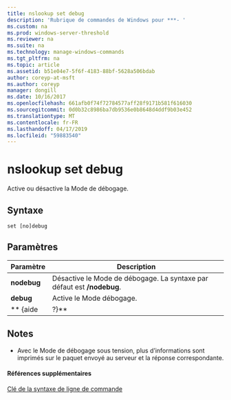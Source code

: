```yaml
---
title: nslookup set debug
description: 'Rubrique de commandes de Windows pour ***- '
ms.custom: na
ms.prod: windows-server-threshold
ms.reviewer: na
ms.suite: na
ms.technology: manage-windows-commands
ms.tgt_pltfrm: na
ms.topic: article
ms.assetid: b51e04e7-5f6f-4183-88bf-5628a506bdab
author: coreyp-at-msft
ms.author: coreyp
manager: dongill
ms.date: 10/16/2017
ms.openlocfilehash: 661afb0f74f72784577aff28f9171b581f616030
ms.sourcegitcommit: 0d0b32c8986ba7db9536e0b8648d4ddf9b03e452
ms.translationtype: MT
ms.contentlocale: fr-FR
ms.lasthandoff: 04/17/2019
ms.locfileid: "59883540"
---
```

# <a name="nslookup-set-debug"></a>nslookup set debug



Active ou désactive la Mode de débogage.

## <a name="syntax"></a>Syntaxe

```
set [no]debug
```

## <a name="parameters"></a>Paramètres

|Paramètre|Description|
|---------|-----------|
|**nodebug**|Désactive le Mode de débogage. La syntaxe par défaut est **/nodebug**.|
|**debug**|Active le Mode débogage.|
|** {aide | ?}**|Affiche un résumé de **nslookup** sous-commandes.|

## <a name="remarks"></a>Notes

-   Avec le Mode de débogage sous tension, plus d’informations sont imprimés sur le paquet envoyé au serveur et la réponse correspondante.

#### <a name="additional-references"></a>Références supplémentaires

[Clé de la syntaxe de ligne de commande](command-line-syntax-key.md)